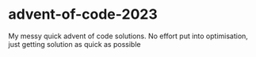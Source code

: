 # advent-of-code-2023
My messy quick advent of code solutions. No effort put into optimisation, just getting solution as quick as possible
